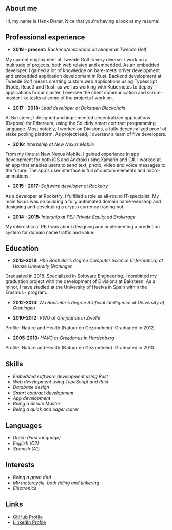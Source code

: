 ## About me

Hi, my name is Henk Dieter. Nice that you're having a look at my resume! 

## Professional experience

 - **2018 - present:** *Backend/embedded developer at Tweede Golf*
 
 My current employment at Tweede Golf is very diverse. I work on a multitude of projects, both web related and embedded. As an embedded developer, I gained a lot of knowledge on bare-metal driver development and embedded application development in Rust. Backend development at Tweede Golf means creating custom web applications using Typescript (Node, React) and Rust, as well as working with Kubernetes to deploy applications to our cluster. I oversee the client communication and scrum-master like tasks at some of the projects I work on.

 - **2017 - 2018:** *Lead developer at Baksteen Blockchain*
 
 At Baksteen, I designed and implemented decentralized applications (Dappss) for Ethereum, using the Solididy smart contract programming language. Most notably, I worked on Divisions, a fully decentralized proof of stake pooling platform. As project lead, I oversaw a team of five developers.

 - **2016:** *Internship at New Nexus Mobile*
 
 From my time at New Nexus Mobile, I gained experience in app development for both iOS and Android using Xamarin and C#. I worked at an app that enables users to send text, photo, video and voice messages to the future. The app's user interface is full of custom elements and micro-animations.

 - **2015 - 2017:** *Software developer at Rocketry*
 
 As a developer at Rocketry, I fulfilled a role as all-round IT-specialist. My main focus was on building a fully automated domain name webshop and designing and developing a crypto currency trading bot.

 - **2014 - 2015:** *Intership at PEJ Private Equity ad Brokerage*
 
 My internship at PEJ was about designing and implementing a prediction system for domain name traffic and value.

## Education

 - **2013-2018:** *Hbo Bachelor's degree Computer Science (Informatica) at Hanze University Groningen*
 
 Graduated in 2018. Specialized in Software Engineering. I combined my graduation project with the development of Divisions at Baksteen. As a minor, I have studied at the University of Huelva in Spain within the Erasmus+ program. 

 - **2012-2013:** *Wo Bachelor's degree Artificial Intelligence at University of Groningen*

 - **2010-2012:** *VWO at Greijdanus in Zwolle*

 Profile: Nature and Health (Natuur en Gezondheid). Graduated in 2012.

 - **2005-2010:** *HAVO at Greijdanus in Hardenberg*

 Profile: Nature and Health (Natuur en Gezondheid). Graduated in 2010.

## Skills
 - *Embedded software development using Rust*
 - *Web development using TypeScript and Rust*
 - *Database design*
 - *Smart contract development*
 - *App development*
 - *Being a Scrum Master*
 - *Being a quick and eager learer*

## Languages
 - *Dutch (First language)*
 - *English (C2)*
 - *Spanish (A1)*

## Interests
 - *Being a great dad*
 - *My motorcycle, both riding and tinkering*
 - *Electronics*

## Links
 - [GitHub Profile](https://github.com/hdoordt)
 - [LinkedIn Profile](https://www.linkedin.com/in/hdoordt/)

